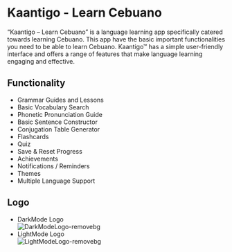 # Kaantigo - Learn Cebuano

“Kaantigo – Learn Cebuano” is a language learning app specifically catered towards learning Cebuano. This app have the basic important functionalities you need to be able to learn Cebuano. Kaantigo™ has a simple user-friendly interface and offers a range of features that make language learning engaging and effective.

## Functionality

- Grammar Guides and Lessons
- Basic Vocabulary Search
- Phonetic Pronunciation Guide
- Basic Sentence Constructor
- Conjugation Table Generator
- Flashcards
- Quiz
- Save & Reset Progress
- Achievements
- Notifications / Reminders
- Themes
- Multiple Language Support

## Logo
- DarkMode Logo </br>
![DarkModeLogo-removebg](https://user-images.githubusercontent.com/93238695/230348214-15a6bdbc-8b7e-4ea3-878d-a83553a10c1b.png)
- LightMode Logo </br>
![LightModeLogo-removebg](https://user-images.githubusercontent.com/93238695/230348307-126076a0-98ef-49cd-adb8-3d0ff59ef287.png)
